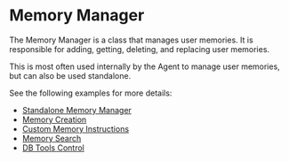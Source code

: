 # Memory Manager

The Memory Manager is a class that manages user memories. It is responsible for adding, getting, deleting, and replacing user memories.

This is most often used internally by the Agent to manage user memories, but can also be used standalone.

See the following examples for more details:

- [Standalone Memory Manager](01_standalone_memory.py)
- [Memory Creation](02_memory_creation.py)
- [Custom Memory Instructions](03_custom_memory_instructions.py)
- [Memory Search](04_memory_search.py)
- [DB Tools Control](05_db_tools_control.py)